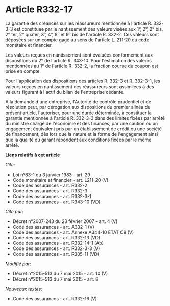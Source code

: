 # Article R332-17

La garantie des créances sur les réassureurs mentionnée à l'article R. 332-3-3 est constituée par le nantissement des valeurs
visées aux 1°, 2°, 2° bis, 2° ter, 2° quater, 3°, 4°, 8° et 9° bis de l'article R. 332-2. Ces valeurs sont déposées sur un
compte gagé au sens de l'article L. 211-20 du code monétaire et financier. 

Les valeurs reçues en nantissement sont évaluées conformément aux dispositions du 2° de l'article R. 343-10. Pour
l'estimation des valeurs mentionnées au 1° de l'article R. 332-2, la fraction courue du coupon est prise en compte. 

Pour l'application des dispositions des articles R. 332-3 et R. 332-3-1, les valeurs reçues en nantissement des réassureurs
sont assimilées à des valeurs figurant à l'actif du bilan de l'entreprise cédante. 

A la demande d'une entreprise, l'Autorité de contrôle prudentiel et de résolution peut, par dérogation aux dispositions du
premier alinéa du présent article, l'autoriser, pour une durée déterminée, à constituer la garantie mentionnée à l'article R.
332-3-3 dans des limites fixées par arrêté du ministre chargé de l'économie et des finances, par une caution ou un engagement
équivalent pris par un établissement de crédit ou une société de financement, dès lors que la nature et la forme de
l'engagement ainsi que la qualité du garant répondent aux conditions fixées par le même arrêté.

**Liens relatifs à cet article**

_Cite_:

  - Loi n°83-1 du 3 janvier 1983 - art. 29
  - Code monétaire et financier - art. L211-20 (V)
  - Code des assurances - art. R332-2
  - Code des assurances - art. R332-3
  - Code des assurances - art. R332-3-1
  - Code des assurances - art. R343-10 (VD)

_Cité par_:

  - Décret  n°2007-243 du 23 février 2007 - art. 4 (V)
  - Code des assurances - art. A332-1 (V)
  - Code des assurances - art. Annexe A344-10 ETAT C9 (V)
  - Code des assurances - art. R332-13 (VD)
  - Code des assurances - art. R332-14-1 (Ab)
  - Code des assurances - art. R332-3-3 (V)
  - Code des assurances - art. R385-11 (VD)

_Modifié par_:

  - Décret n°2015-513 du 7 mai 2015 - art. 10 (V)
  - Décret n°2015-513 du 7 mai 2015 - art. 8

_Nouveaux textes_:

  - Code des assurances - art. R332-16 (V)
